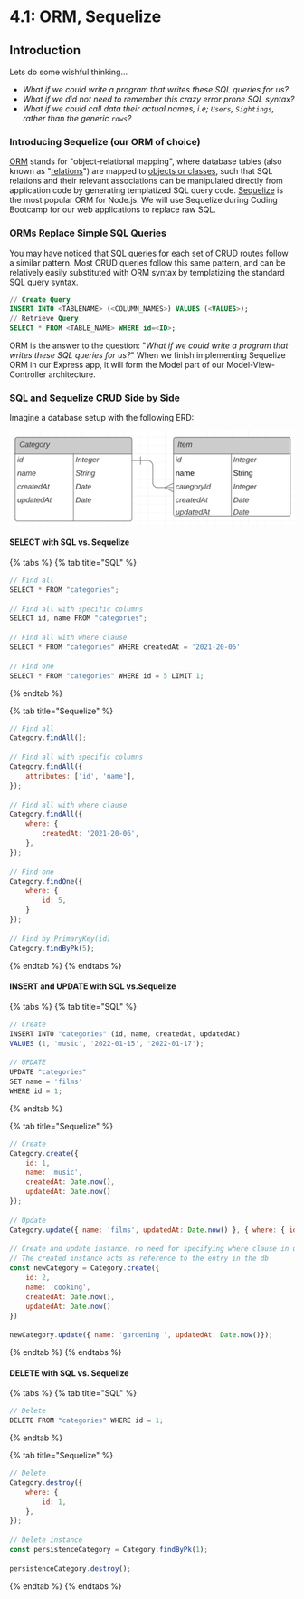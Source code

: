# 4.1: ORM, Sequelize

## Introduction

Lets do some wishful thinking...

* _What if we could write a program that writes these SQL queries for us?_
* _What if we did not need to remember this crazy error prone SQL syntax?_
* _What if we could call data their actual names, i.e; `Users`, `Sightings`, rather than the generic `rows`?_

### Introducing Sequelize (our ORM of choice)

[ORM](https://en.wikipedia.org/wiki/Object%E2%80%93relational\_mapping) stands for "object-relational mapping", where database tables (also known as "[relations](https://en.wikipedia.org/wiki/Relation\_\(database\))") are mapped to [objects or classes](https://en.wikipedia.org/wiki/Object\_\(computer\_science\)#:\~:text=An%20object%20is%20an%20abstract,found%20in%20the%20real%20world.), such that SQL relations and their relevant associations can be manipulated directly from application code by generating templatized SQL query code. [Sequelize](https://sequelize.org) is the most popular ORM for Node.js. We will use Sequelize during Coding Bootcamp for our web applications to replace raw SQL.

### ORMs Replace Simple SQL Queries

You may have noticed that SQL queries for each set of CRUD routes follow a similar pattern. Most CRUD queries follow this same pattern, and can be relatively easily substituted with ORM syntax by templatizing the standard SQL query syntax.

```sql
// Create Query
INSERT INTO <TABLENAME> (<COLUMN_NAMES>) VALUES (<VALUES>);
// Retrieve Query
SELECT * FROM <TABLE_NAME> WHERE id=<ID>;
```

ORM is the answer to the question: "_What if we could write a program that writes these SQL queries for us?_" When we finish implementing Sequelize ORM in our Express app, it will form the Model part of our Model-View-Controller architecture.

### SQL and Sequelize CRUD Side by Side

Imagine a database setup with the following ERD:

![](../../.gitbook/assets/category-item-erd-wide2.png)

#### SELECT with SQL vs. Sequelize

{% tabs %}
{% tab title="SQL" %}
```javascript
// Find all
SELECT * FROM "categories";

// Find all with specific columns
SELECT id, name FROM "categories";

// Find all with where clause
SELECT * FROM "categories" WHERE createdAt = '2021-20-06'

// Find one
SELECT * FROM "categories" WHERE id = 5 LIMIT 1;
```
{% endtab %}

{% tab title="Sequelize" %}
```javascript
// Find all
Category.findAll();

// Find all with specific columns
Category.findAll({
    attributes: ['id', 'name'],
});

// Find all with where clause
Category.findAll({
    where: {
        createdAt: '2021-20-06',
    },
});

// Find one
Category.findOne({
    where: {
        id: 5,
    }
});

// Find by PrimaryKey(id)
Category.findByPk(5);
```
{% endtab %}
{% endtabs %}

#### INSERT and UPDATE with SQL vs.Sequelize

{% tabs %}
{% tab title="SQL" %}
```javascript
// Create
INSERT INTO "categories" (id, name, createdAt, updatedAt)
VALUES (1, 'music', '2022-01-15', '2022-01-17');

// UPDATE
UPDATE "categories"
SET name = 'films'
WHERE id = 1;
```
{% endtab %}

{% tab title="Sequelize" %}
```javascript
// Create
Category.create({
    id: 1,
    name: 'music',
    createdAt: Date.now(),
    updatedAt: Date.now()
});

// Update
Category.update({ name: 'films', updatedAt: Date.now() }, { where: { id: 1 }});

// Create and update instance, no need for specifying where clause in update
// The created instance acts as reference to the entry in the db
const newCategory = Category.create({
    id: 2,
    name: 'cooking',
    createdAt: Date.now(),
    updatedAt: Date.now()
})

newCategory.update({ name: 'gardening ', updatedAt: Date.now()});
```
{% endtab %}
{% endtabs %}

#### DELETE with SQL vs. Sequelize

{% tabs %}
{% tab title="SQL" %}
```javascript
// Delete
DELETE FROM "categories" WHERE id = 1;
```
{% endtab %}

{% tab title="Sequelize" %}
```javascript
// Delete
Category.destroy({
    where: {
        id: 1,
    },
});

// Delete instance
const persistenceCategory = Category.findByPk(1);

persistenceCategory.destroy();
```
{% endtab %}
{% endtabs %}

####
